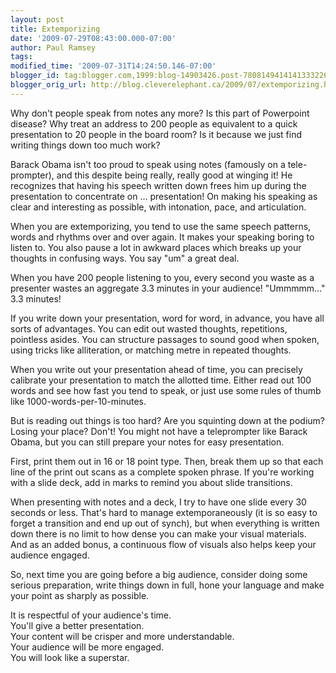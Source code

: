 ```yaml
---
layout: post
title: Extemporizing
date: '2009-07-29T08:43:00.000-07:00'
author: Paul Ramsey
tags: 
modified_time: '2009-07-31T14:24:50.146-07:00'
blogger_id: tag:blogger.com,1999:blog-14903426.post-7808149414141333226
blogger_orig_url: http://blog.cleverelephant.ca/2009/07/extemporizing.html
---
```


Why don't people speak from notes any more? Is this part of Powerpoint disease? Why treat an address to 200 people as equivalent to a quick presentation to 20 people in the board room? Is it because we just find writing things down too much work? 

Barack Obama isn't too proud to speak using notes (famously on a tele-prompter), and this despite being really, really good at winging it! He recognizes that having his speech written down frees him up during the presentation to concentrate on ... presentation! On making his speaking as clear and interesting as possible, with intonation, pace, and articulation. 

When you are extemporizing, you tend to use the same speech patterns, words and rhythms over and over again. It makes your speaking boring to listen to. You also pause a lot in awkward places which breaks up your thoughts in confusing ways. You say "um" a great deal.

When you have 200 people listening to you, every second you waste as a presenter wastes an aggregate 3.3 minutes in your audience! "Ummmmm..." 3.3 minutes! 

If you write down your presentation, word for word, in advance, you have all sorts of advantages. You can edit out wasted thoughts, repetitions, pointless asides. You can structure passages to sound good when spoken, using tricks like alliteration, or matching metre in repeated thoughts. 

When you write out your presentation ahead of time, you can precisely calibrate your presentation to match the allotted time.  Either read out 100 words and see how fast you tend to speak, or just use some rules of thumb like 1000-words-per-10-minutes.

But is reading out things is too hard? Are you squinting down at the podium? Losing your place? Don't! You might not have a teleprompter like Barack Obama, but you can still prepare your notes for easy presentation. 

First, print them out in 16 or 18 point type.  Then, break them up so that each line of the print out scans as a  complete spoken phrase.  If you're working with a slide deck, add in marks to remind you about slide transitions. 

When presenting with notes and a deck, I try to have one slide every 30 seconds or less. That's hard to manage extemporaneously (it is so easy to forget a transition and end up out of synch), but when everything is written down there is no limit to how dense you can make your visual materials. And as an added bonus, a continuous flow of visuals also helps keep your audience engaged.

So, next time you are going before a big audience, consider doing some serious preparation, write things down in full, hone your language and make your point as sharply as possible.

It is respectful of your audience's time.<br />You'll give a better presentation.<br />Your content will be crisper and more understandable.<br />Your audience will be more engaged.<br />You will look like a superstar.

